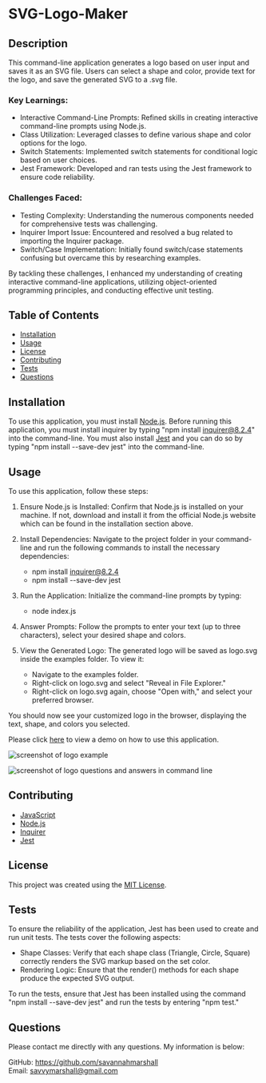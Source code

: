 # SVG-Logo-Maker

## Description
This command-line application generates a logo based on user input and saves it as an SVG file. Users can select a shape and color, provide text for the logo, and save the generated SVG to a .svg file.

### Key Learnings:
* Interactive Command-Line Prompts: Refined skills in creating interactive command-line prompts using Node.js.
* Class Utilization: Leveraged classes to define various shape and color options for the logo.
* Switch Statements: Implemented switch statements for conditional logic based on user choices.
* Jest Framework: Developed and ran tests using the Jest framework to ensure code reliability.

### Challenges Faced:
* Testing Complexity: Understanding the numerous components needed for comprehensive tests was challenging.
* Inquirer Import Issue: Encountered and resolved a bug related to importing the Inquirer package.
* Switch/Case Implementation: Initially found switch/case statements confusing but overcame this by researching examples.

By tackling these challenges, I enhanced my understanding of creating interactive command-line applications, utilizing object-oriented programming principles, and conducting effective unit testing.

## Table of Contents
  
- [Installation](#installation)
- [Usage](#usage)
- [License](#license)
- [Contributing](#contributing)
- [Tests](#tests)
- [Questions](#questions)

## Installation
To use this application, you must install [Node.js](https://nodejs.org/en). Before running this application, you must install inquirer by typing "npm install inquirer@8.2.4" into the command-line. You must also install [Jest](https://jestjs.io/) and you can do so by typing "npm install --save-dev jest" into the command-line.

## Usage

To use this application, follow these steps:

1. Ensure Node.js is Installed: Confirm that Node.js is installed on your machine. If not, download and install it from the official Node.js website which can be found in the installation section above.

2. Install Dependencies: Navigate to the project folder in your command-line and run the following commands to install the necessary dependencies:
   * npm install inquirer@8.2.4
   * npm install --save-dev jest
3. Run the Application: Initialize the command-line prompts by typing:
   * node index.js
4. Answer Prompts: Follow the prompts to enter your text (up to three characters), select your desired shape and colors.
5. View the Generated Logo: The generated logo will be saved as logo.svg inside the examples folder. To view it:
    * Navigate to the examples folder.
    * Right-click on logo.svg and select "Reveal in File Explorer."
    * Right-click on logo.svg again, choose "Open with," and select your preferred browser.

You should now see your customized logo in the browser, displaying the text, shape, and colors you selected.

Please click [here]() to view a demo on how to use this application.


![screenshot of logo example](https://github.com/savannahmarshall/SVG-Logo-Maker/blob/main/assets/Logo.png)

![screenshot of logo questions and answers in command line](https://github.com/savannahmarshall/SVG-Logo-Maker/blob/main/assets/commandline.png)




## Contributing
* [JavaScript](https://www.javascript.com/)
* [Node.js](https://nodejs.org/en)
* [Inquirer](https://www.npmjs.com/package/inquirer/v/8.2.4)
* [Jest](https://jestjs.io/)

## License
This project was created using the [MIT License](https://opensource.org/license/MIT).

## Tests
To ensure the reliability of the application, Jest has been used to create and run unit tests. The tests cover the following aspects:

* Shape Classes: Verify that each shape class (Triangle, Circle, Square) correctly renders the SVG markup based on the set color.
* Rendering Logic: Ensure that the render() methods for each shape produce the expected SVG output.
  
To run the tests, ensure that Jest has been installed using the command "npm install --save-dev jest" and run the tests by entering "npm test."

## Questions
Please contact me directly with any questions. My information is below:  

GitHub: https://github.com/savannahmarshall  
Email: savvymarshall@gmail.com
